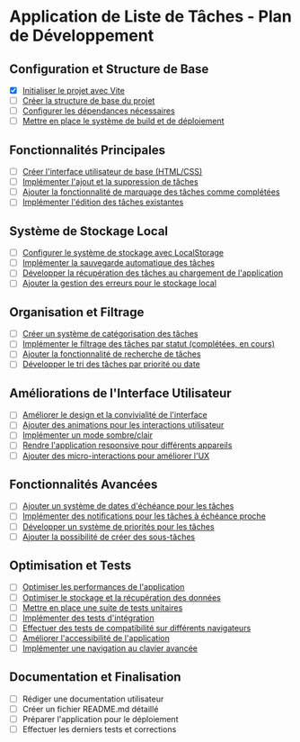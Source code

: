 # Application de Liste de Tâches - Plan de Développement

## Configuration et Structure de Base
- [x] [Initialiser le projet avec Vite](tasks/SETUP-001.md)
- [ ] [Créer la structure de base du projet](tasks/SETUP-002.md)
- [ ] [Configurer les dépendances nécessaires](tasks/SETUP-003.md)
- [ ] [Mettre en place le système de build et de déploiement](tasks/SETUP-004.md)

## Fonctionnalités Principales
- [ ] [Créer l'interface utilisateur de base (HTML/CSS)](tasks/FEAT-001.md)
- [ ] [Implémenter l'ajout et la suppression de tâches](tasks/FEAT-002.md)
- [ ] [Ajouter la fonctionnalité de marquage des tâches comme complétées](tasks/FEAT-003.md)
- [ ] [Implémenter l'édition des tâches existantes](tasks/FEAT-004.md)

## Système de Stockage Local
- [ ] [Configurer le système de stockage avec LocalStorage](tasks/STORAGE-001.md)
- [ ] [Implémenter la sauvegarde automatique des tâches](tasks/STORAGE-002.md)
- [ ] [Développer la récupération des tâches au chargement de l'application](tasks/STORAGE-003.md)
- [ ] [Ajouter la gestion des erreurs pour le stockage local](tasks/STORAGE-004.md)

## Organisation et Filtrage
- [ ] [Créer un système de catégorisation des tâches](tasks/ORG-001.md)
- [ ] [Implémenter le filtrage des tâches par statut (complétées, en cours)](tasks/ORG-002.md)
- [ ] [Ajouter la fonctionnalité de recherche de tâches](tasks/ORG-003.md)
- [ ] [Développer le tri des tâches par priorité ou date](tasks/ORG-004.md)

## Améliorations de l'Interface Utilisateur
- [ ] [Améliorer le design et la convivialité de l'interface](tasks/UI-001.md)
- [ ] [Ajouter des animations pour les interactions utilisateur](tasks/UI-002.md)
- [ ] [Implémenter un mode sombre/clair](tasks/UI-003.md)
- [ ] [Rendre l'application responsive pour différents appareils](tasks/UI-004.md)
- [ ] [Ajouter des micro-interactions pour améliorer l'UX](tasks/UI-005.md)

## Fonctionnalités Avancées
- [ ] [Ajouter un système de dates d'échéance pour les tâches](tasks/FEAT-005.md)
- [ ] [Implémenter des notifications pour les tâches à échéance proche](tasks/FEAT-006.md)
- [ ] [Développer un système de priorités pour les tâches](tasks/FEAT-007.md)
- [ ] [Ajouter la possibilité de créer des sous-tâches](tasks/FEAT-008.md)

## Optimisation et Tests
- [ ] [Optimiser les performances de l'application](tasks/PERF-001.md)
- [ ] [Optimiser le stockage et la récupération des données](tasks/PERF-002.md)
- [ ] [Mettre en place une suite de tests unitaires](tasks/TEST-001.md)
- [ ] [Implémenter des tests d'intégration](tasks/TEST-002.md)
- [ ] [Effectuer des tests de compatibilité sur différents navigateurs](tasks/TEST-003.md)
- [ ] [Améliorer l'accessibilité de l'application](tasks/A11Y-001.md)
- [ ] [Implémenter une navigation au clavier avancée](tasks/A11Y-002.md)

## Documentation et Finalisation
- [ ] Rédiger une documentation utilisateur
- [ ] Créer un fichier README.md détaillé
- [ ] Préparer l'application pour le déploiement
- [ ] Effectuer les derniers tests et corrections 
